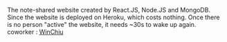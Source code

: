 The note-shared website created by React.JS, Node.JS and MongoDB.<br>
Since the website is deployed on Heroku, which costs nothing. Once there is no person "active" the website, it needs ~30s to wake up again.<br>
coworker : [WinChiu](https://github.com/WinChiu)
